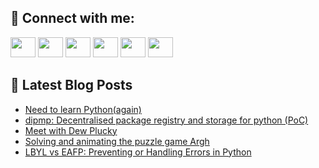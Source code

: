 ## 🔎 Connect with me:
[<img height="32" width="40" src="https://cdn.jsdelivr.net/npm/simple-icons@v5/icons/telegram.svg" />](https://t.me/bullbesh)
[<img height="32" width="40" src="https://cdn.jsdelivr.net/npm/simple-icons@v5/icons/vk.svg" />](https://vk.com/bullbesh)
[<img height="32" width="40" src="https://cdn.jsdelivr.net/npm/simple-icons@v5/icons/twitter.svg" />](https://twitter.com/bullbesh1)
[<img height="32" width="40" src="https://cdn.jsdelivr.net/npm/simple-icons@v5/icons/instagram.svg" />](https://www.instagram.com/bullbesh)
[<img height="32" width="40" src="https://cdn.jsdelivr.net/npm/simple-icons@v5/icons/reddit.svg" />](https://www.reddit.com/user/bullbesh)
[<img height="32" width="40" src="https://cdn.jsdelivr.net/npm/simple-icons@v5/icons/youtube.svg" />](https://www.youtube.com/channel/UCtfjRs6uzgq5mfm8S06WTcg)

## 📕 Latest Blog Posts
<!-- BLOG-POST-LIST:START -->
- [Need to learn Python&lpar;again&rpar;](https://www.reddit.com/r/Python/comments/v4vtr8/need_to_learn_pythonagain/)
- [dipmp: Decentralised package registry and storage for python &lpar;PoC&rpar;](https://www.reddit.com/r/Python/comments/v4vger/dipmp_decentralised_package_registry_and_storage/)
- [Meet with Dew Plucky](https://www.reddit.com/r/Python/comments/v4v4l3/meet_with_dew_plucky/)
- [Solving and animating the puzzle game Argh](https://www.reddit.com/r/Python/comments/v4t1ow/solving_and_animating_the_puzzle_game_argh/)
- [LBYL vs EAFP: Preventing or Handling Errors in Python](https://www.reddit.com/r/Python/comments/v4ryh5/lbyl_vs_eafp_preventing_or_handling_errors_in/)
<!-- BLOG-POST-LIST:END -->
